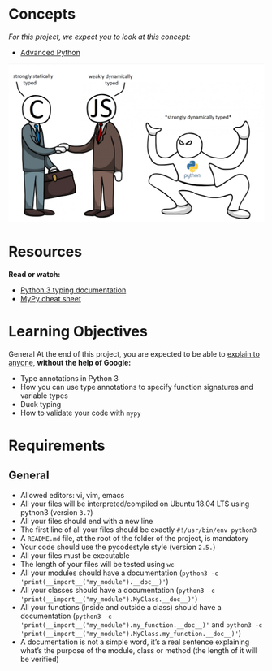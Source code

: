 # Concepts

*For this project, we expect you to look at this concept:*

- [Advanced Python](https://intranet.alxswe.com/concepts/554)

![Strongly dynamically typed](dynamically_typed.png)

# Resources

**Read or watch:**
- [Python 3 typing documentation](https://intranet.alxswe.com/rltoken/5j0OtdWh36_HVAHKJX2gaA)
- [MyPy cheat sheet](https://intranet.alxswe.com/rltoken/Eud-nrUG7x3iT6JD2Sas-g)

# Learning Objectives

General
At the end of this project, you are expected to be able to [explain to anyone](https://intranet.alxswe.com/rltoken/hGUom4nCewYmroS4ii_ZDQ), **without the help of Google:**

- Type annotations in Python 3
- How you can use type annotations to specify function signatures and variable types
- Duck typing
- How to validate your code with `mypy`

# Requirements

## General
- Allowed editors: vi, vim, emacs
- All your files will be interpreted/compiled on Ubuntu 18.04 LTS using python3 (version `3.7`)
- All your files should end with a new line
- The first line of all your files should be exactly `#!/usr/bin/env python3`
- A `README.md` file, at the root of the folder of the project, is mandatory
- Your code should use the pycodestyle style (version `2.5.`)
- All your files must be executable
- The length of your files will be tested using `wc`
- All your modules should have a documentation (`python3 -c 'print(__import__("my_module").__doc__)'`)
- All your classes should have a documentation (`python3 -c 'print(__import__("my_module").MyClass.__doc__)'`)
- All your functions (inside and outside a class) should have a documentation (`python3 -c 'print(__import__("my_module").my_function.__doc__)'` and `python3 -c 'print(__import__("my_module").MyClass.my_function.__doc__)'`)
- A documentation is not a simple word, it’s a real sentence explaining what’s the purpose of the module, class or method (the length of it will be verified)
